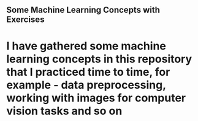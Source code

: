 ## Some Machine Learning Concepts with Exercises
# I have gathered some machine learning concepts in this repository that I practiced time to time, for example - data preprocessing, working with images for computer vision tasks and so on
